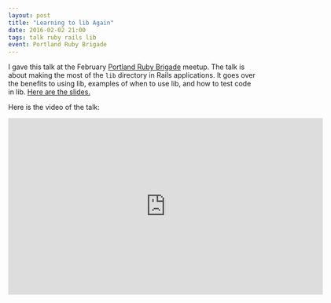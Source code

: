 ```yaml
---
layout: post
title: "Learning to lib Again"
date: 2016-02-02 21:00
tags: talk ruby rails lib
event: Portland Ruby Brigade
---
```


I gave this talk at the February [Portland Ruby
Brigade](http://pdxruby.org/) meetup. The talk is about making the most
of the `lib` directory in Rails applications. It goes over the benefits
to using lib, examples of when to use lib, and how to test code in lib.
[Here are the slides.](https://speakerdeck.com/brettchalupa/learning-to-lib-again)

Here is the video of the talk:

<iframe width="640" height="360" src="https://www.youtube-nocookie.com/embed/aia82Chh3uI?rel=0&amp;showinfo=0" frameborder="0" allowfullscreen></iframe>
